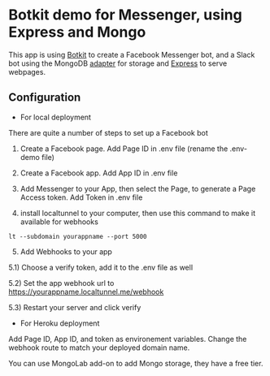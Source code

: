 # Botkit demo for Messenger, using Express and Mongo

This app is using [Botkit](https://github.com/howdyai/botkit) to create a Facebook Messenger bot, and a Slack bot using the MongoDB [adapter](https://github.com/howdyai/botkit-storage-mongo) for storage and [Express](http://expressjs.com) to serve webpages.


## Configuration

* For local deployment

There are quite a number of steps to set up a Facebook bot

1) Create a Facebook page. Add Page ID in .env file (rename the .env-demo file)

2) Create a Facebook app. Add App ID in .env file

3) Add Messenger to your App, then select the Page, to generate a Page Access token. Add Token in .env file

4) install localtunnel to your computer, then use this command to make it available for webhooks
```
lt --subdomain yourappname --port 5000
```

5) Add Webhooks to your app

5.1) Choose a verify token, add it to the .env file as well

5.2) Set the app webhook url to https://yourappname.localtunnel.me/webhook

5.3) Restart your server and click verify

* For Heroku deployment

Add Page ID, App ID, and token as environement variables.
Change the webhook route to match your deployed domain name.

You can use MongoLab add-on to add Mongo storage, they have a free tier.




